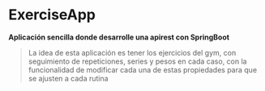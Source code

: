 #
# ExerciseApp

**Aplicación sencilla donde desarrolle una apirest con SpringBoot**

> La idea de esta aplicación es tener los ejercicios del gym, con seguimiento de repeticiones, series y pesos en cada caso, con la funcionalidad de modificar cada una de estas propiedades para que se ajusten a cada rutina 
